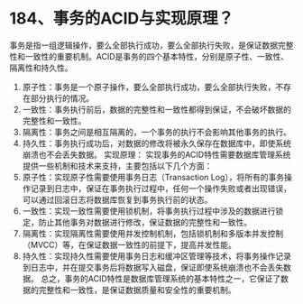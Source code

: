# 184、事务的ACID与实现原理？

事务是指一组逻辑操作，要么全部执行成功，要么全部执行失败，是保证数据完整性和一致性的重要机制。ACID是事务的四个基本特性，分别是原子性、一致性、隔离性和持久性。

1. 原子性：事务是一个原子操作，要么全部执行成功，要么全部执行失败，不存在部分执行的情况。
2. 一致性：事务执行前后，数据的完整性和一致性都得到保证，不会破坏数据的完整性和一致性。
3. 隔离性：事务之间是相互隔离的，一个事务的执行不会影响其他事务的执行。
4. 持久性：事务执行成功后，对数据的修改将被永久保存在数据库中，即使系统崩溃也不会丢失数据。 实现原理： 实现事务的ACID特性需要数据库管理系统提供一些机制和技术来支持，主要包括以下几个方面：
5. 原子性：实现原子性需要使用事务日志（Transaction Log），将所有的事务操作记录到日志中，保证在事务执行过程中，任何一个操作失败或者出现错误，可以通过回滚日志将数据库恢复到事务执行前的状态。
6. 一致性：实现一致性需要使用锁机制，将事务执行过程中涉及的数据进行锁定，防止其他事务对数据进行修改，保证数据的完整性和一致性。
7. 隔离性：实现隔离性需要使用并发控制机制，包括锁机制和多版本并发控制（MVCC）等，在保证数据一致性的前提下，提高并发性能。
8. 持久性：实现持久性需要使用事务日志和缓冲区管理等技术，将事务操作记录到日志中，并在提交事务后将数据写入磁盘，保证即使系统崩溃也不会丢失数据。 总之，事务的ACID特性是数据库管理系统的基本特性之一，它保证了数据的完整性和一致性，是保证数据质量和安全性的重要机制。 
